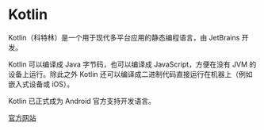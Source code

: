 # Kotlin

Kotlin（科特林）是一个用于现代多平台应用的静态编程语言，由 JetBrains 开发。

Kotlin 可以编译成 Java 字节码，也可以编译成 JavaScript，方便在没有 JVM 的设备上运行。除此之外 Kotlin 还可以编译成二进制代码直接运行在机器上（例如嵌入式设备或 iOS）。

Kotlin 已正式成为 Android 官方支持开发语言。

[官方网站](https://kotlinlang.org/)
